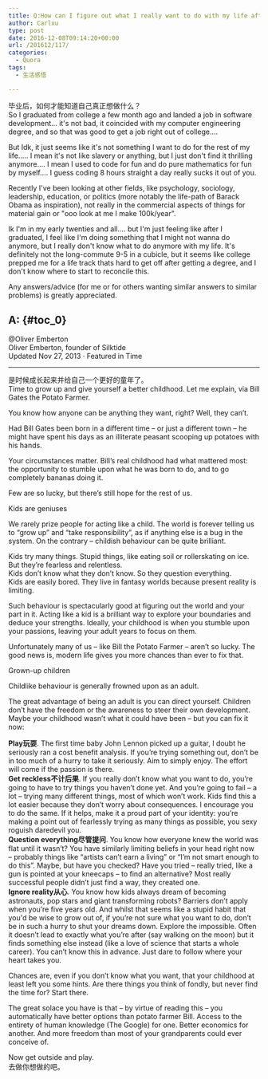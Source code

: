 ```yaml
---
title: Q:How can I figure out what I really want to do with my life after college?
author: Carlxu
type: post
date: 2016-12-08T09:14:20+00:00
url: /201612/117/
categories:
  - Quora
tags:
  - 生活感悟

---
```

毕业后，如何才能知道自己真正想做什么？  
So I graduated from college a few month ago and landed a job in software development&#8230; it's not bad, it coincided with my computer engineering degree, and so that was good to get a job right out of college&#8230;.

But Idk, it just seems like it's not something I want to do for the rest of my life&#8230;.. I mean it's not like slavery or anything, but I just don't find it thrilling anymore&#8230;. I mean I used to code for fun and do pure mathematics for fun by myself&#8230;. I guess coding 8 hours straight a day really sucks it out of you.

Recently I've been looking at other fields, like psychology, sociology, leadership, education, or politics (more notably the life-path of Barack Obama as inspiration), not really in the commercial aspects of things for material gain or "ooo look at me I make 100k/year".

Ik I'm in my early twenties and all&#8230;. but I'm just feeling like after I graduated, I feel like I'm doing something that I might not wanna do anymore, but I really don't know what to do anymore with my life. It's definitely not the long-commute 9-5 in a cubicle, but it seems like college prepped me for a life track thats hard to get off after getting a degree, and I don't know where to start to reconcile this.

Any answers/advice (for me or for others wanting similar answers to similar problems) is greatly appreciated.

<!--more-->

## A: {#toc_0}

@Oliver Emberton  
Oliver Emberton, founder of Silktide  
Updated Nov 27, 2013 · Featured in Time

* * *

是时候成长起来并给自己一个更好的童年了。  
Time to grow up and give yourself a better childhood. Let me explain, via Bill Gates the Potato Farmer.

You know how anyone can be anything they want, right? Well, they can’t.

Had Bill Gates been born in a different time – or just a different town – he might have spent his days as an illiterate peasant scooping up potatoes with his hands.

Your circumstances matter. Bill’s real childhood had what mattered most: the opportunity to stumble upon what he was born to do, and to go completely bananas doing it.

Few are so lucky, but there’s still hope for the rest of us.

Kids are geniuses

We rarely prize people for acting like a child. The world is forever telling us to “grow up” and “take responsibility”, as if anything else is a bug in the system. On the contrary – childish behaviour can be quite brilliant.

Kids try many things. Stupid things, like eating soil or rollerskating on ice. But they’re fearless and relentless.  
Kids don’t know what they don’t know. So they question everything.  
Kids are easily bored. They live in fantasy worlds because present reality is limiting.

Such behaviour is spectacularly good at figuring out the world and your part in it. Acting like a kid is a brilliant way to explore your boundaries and deduce your strengths. Ideally, your childhood is when you stumble upon your passions, leaving your adult years to focus on them.

Unfortunately many of us – like Bill the Potato Farmer – aren’t so lucky. The good news is, modern life gives you more chances than ever to fix that.

Grown-up children

Childlike behaviour is generally frowned upon as an adult.

The great advantage of being an adult is you can direct yourself. Children don’t have the freedom or the awareness to steer their own development. Maybe your childhood wasn’t what it could have been – but you can fix it now:

**Play玩耍**. The first time baby John Lennon picked up a guitar, I doubt he seriously ran a cost benefit analysis. If you’re trying something out, don’t be in too much of a hurry to take it seriously. Aim to simply enjoy. The effort will come if the passion is there.  
**Get reckless不计后果**. If you really don’t know what you want to do, you’re going to have to try things you haven’t done yet. And you’re going to fail – a lot – trying many different things, most of which won’t work. Kids find this a lot easier because they don’t worry about consequences. I encourage you to do the same. If it helps, make it a proud part of your identity: you’re making a point out of fearlessly trying as many things as possible, you sexy roguish daredevil you.  
**Question everything尽管提问**. You know how everyone knew the world was flat until it wasn’t? You have similarly limiting beliefs in your head right now – probably things like “artists can’t earn a living” or “I’m not smart enough to do this”. Maybe, but have you checked? Have you tried – really tried, like a gun is pointed at your kneecaps – to find an alternative? Most really successful people didn’t just find a way, they created one.  
**Ignore reality从心**. You know how kids always dream of becoming astronauts, pop stars and giant transforming robots? Barriers don’t apply when you’re five years old. And whilst that seems like a stupid habit that you'd be wise to grow out of, if you’re not sure what you want to do, don’t be in such a hurry to shut your dreams down. Explore the impossible. Often it doesn’t lead to exactly what you’re after (say walking on the moon) but it finds something else instead (like a love of science that starts a whole career). You can’t know this in advance. Just dare to follow where your heart takes you.

Chances are, even if you don’t know what you want, that your childhood at least left you some hints. Are there things you think of fondly, but never find the time for? Start there.

The great solace you have is that – by virtue of reading this – you automatically have better options than potato farmer Bill. Access to the entirety of human knowledge (The Google) for one. Better economics for another. And more freedom than most of your grandparents could ever conceive of.

Now get outside and play.  
去做你想做的吧。